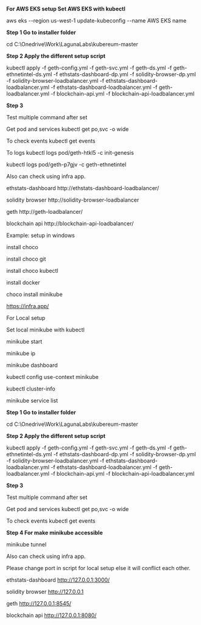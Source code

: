 **For AWS EKS setup Set AWS EKS with kubectl**

aws eks --region us-west-1 update-kubeconfig --name AWS EKS name

**Step 1 Go to installer folder**

cd C:\Onedrive\Work\LagunaLabs\kubereum-master

**Step 2 Apply the different setup script**

kubectl apply -f geth-config.yml -f geth-svc.yml -f geth-ds.yml -f geth-ethnetintel-ds.yml -f ethstats-dashboard-dp.yml -f solidity-browser-dp.yml -f solidity-browser-loadbalancer.yml -f ethstats-dashboard-loadbalancer.yml -f ethstats-dashboard-loadbalancer.yml -f geth-loadbalancer.yml -f blockchain-api.yml -f blockchain-api-loadbalancer.yml

**Step 3**

Test multiple command after set

Get pod and services kubectl get po,svc -o wide

To check events kubectl get events

To logs kubectl logs pod/geth-htkl5 -c init-genesis

kubectl logs pod/geth-p7gjv -c geth-ethnetintel

Also can check using infra app.

ethstats-dashboard http://ethstats-dashboard-loadbalancer/

solidity browser http://solidity-browser-loadbalancer

geth http://geth-loadbalancer/

blockchain api  http://blockchain-api-loadbalancer/

Example: setup in windows

install choco

install choco git

install choco kubectl

install docker

choco install minikube

https://infra.app/

For Local setup

Set local minikube with kubectl

minikube start

minikube ip

minikube dashboard

kubectl config use-context minikube

kubectl cluster-info

minikube service list

**Step 1 Go to installer folder**

cd C:\Onedrive\Work\LagunaLabs\kubereum-master

**Step 2 Apply the different setup script**

kubectl apply -f geth-config.yml -f geth-svc.yml -f geth-ds.yml -f geth-ethnetintel-ds.yml -f ethstats-dashboard-dp.yml -f solidity-browser-dp.yml -f solidity-browser-loadbalancer.yml -f ethstats-dashboard-loadbalancer.yml -f ethstats-dashboard-loadbalancer.yml -f geth-loadbalancer.yml -f blockchain-api.yml -f blockchain-api-loadbalancer.yml

**Step 3**

Test multiple command after set

Get pod and services kubectl get po,svc -o wide

To check events kubectl get events

**Step 4 For make minikube accessible**

minikube tunnel

Also can check using infra app.

Please change port in script for local setup else it will conflict each other.

ethstats-dashboard http://127.0.0.1:3000/

solidity browser http://127.0.0.1

geth http://127.0.0.1:8545/

blockchain api http://127.0.0.1:8080/
